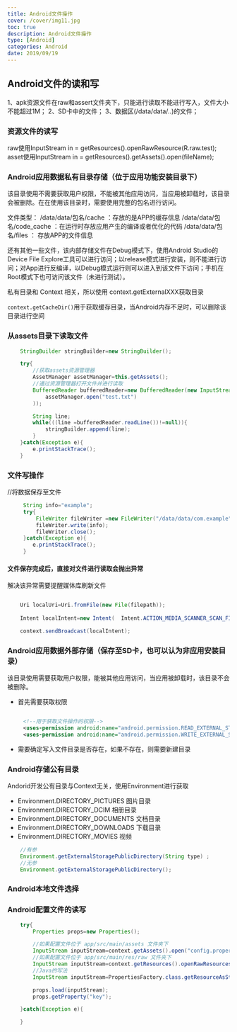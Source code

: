 ```yaml
---
title: Android文件操作
cover: /cover/img11.jpg
toc: true
description: Android文件操作
type: [Android]
categories: Android
date: 2019/09/19
---
```


## Android文件的读和写

1、apk资源文件在raw和assert文件夹下，只能进行读取不能进行写入，文件大小不能超过1M；
2、SD卡中的文件；
3、数据区(/data/data/..)的文件；
<!--more-->
### 资源文件的读写

raw使用InputStream in = getResources().openRawResource(R.raw.test);
asset使用InputStream in = getResources().getAssets().open(fileName);

### Android应用数据私有目录存储（位于应用功能安装目录下）

该目录使用不需要获取用户权限，不能被其他应用访问，当应用被卸载时，该目录会被删除。在在使用该目录时，需要使用完整的包名进行访问。

文件类型：
/data/data/包名/cache ：存放的是APP的缓存信息
/data/data/包名/code_cache ：在运行时存放应用产生的编译或者优化的代码
/data/data/包名/files ： 存放APP的文件信息

还有其他一些文件，该内部存储文件在Debug模式下，使用Android Studio的Device File Explore工具可以进行访问；以release模式进行安装，则不能进行访问；对App进行反编译，以Debug模式运行则可以进入到该文件下访问；手机在Root模式下也可访问该文件（未进行测试）。

私有目录和 Context 相关，所以使用 context.getExternalXXX获取目录

`context.getCacheDir()`用于获取缓存目录，当Android内存不足时，可以删除该目录进行空间


### 从assets目录下读取文件

```java
    StringBuilder stringBuilder=new StringBuilder();

    try{
        //获取assets资源管理器
        AssetManager assetManager=this.getAssets();
        //通过资源管理器打开文件并进行读取
        BufferedReader bufferedReader=new BufferedReader(new InputStreamReader(
            assetManager.open("test.txt")
        ));

        String line;
        while(((line =bufferedReader.readLine())!=null)){
            stringBuilder.append(line);
        }
    }catch(Exception e){
        e.printStackTrace();
    }


```


### 文件写操作

//将数据保存至文件

```java
     String info="example";
     try{
         FileWriter fileWriter =new FileWriter("/data/data/com.example"+".txt",false);
         fileWriter.write(info);
         fileWriter.close();
     }catch(Exception e){
        e.printStackTrace();
     }


```

#### 文件保存完成后，直接对文件进行读取会抛出异常

解决该异常需要提醒媒体库刷新文件

```java

    Uri localUri=Uri.fromFile(new File(filepath));
    
    Intent localIntent=new Intent(  Intent.ACTION_MEDIA_SCANNER_SCAN_FILE,localUri);

    context.sendBroadcast(localIntent);


```

### Android应用数据外部存储（保存至SD卡，也可以认为非应用安装目录）

该目录使用需要获取用户权限，能被其他应用访问，当应用被卸载时，该目录不会被删除。



* 首先需要获取权限

```xml

     <!--用于获取文件操作的权限-->
     <uses-permission android:name="android.permission.READ_EXTERNAL_STORAGE"/>
     <uses-permission android:name="android.permission.WRITE_EXTERNAL_STORAGE"/>
```
* 需要确定写入文件目录是否存在，如果不存在，则需要新建目录



### Android存储公有目录
Andorid开发公有目录与Context无关，使用Environment进行获取

* Environment.DIRECTORY_PICTURES 图片目录
* Environment.DIRECTORY_DCIM 相册目录
* Environment.DIRECTORY_DOCUMENTS 文档目录
* Environment.DIRECTORY_DOWNLOADS 下载目录
* Environment.DIRECTORY_MOVIES 视频

```java
    //有参
    Environment.getExternalStoragePublicDirectory(String type) ;
    //无参
    Environment.getExternalStoragePublicDirectory();

```


### Android本地文件选择

### Android配置文件的读写

```java
    try{
        Properties props=new Properties();

        //如果配置文件位于 app/src/main/assets 文件夹下
        InputStream inputStream=context.getAssets().open("config.properties");
        //如果配置文件位于 app/src/main/res/raw 文件夹下
        InputStream inputStream=context.getResources().openRawResources("config.properties");
        //Java的写法
        InputStream inputStream=PropertiesFactory.class.getResourceAsStream("assets/config.properties");

        props.load(inputStream);
        props.getProperty("key");

    }catch(Exception e){

    }


```